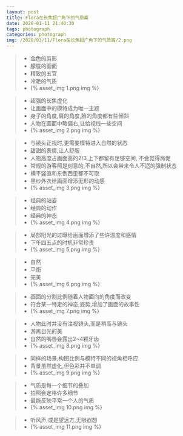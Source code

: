 ```yaml
---
layout: post
title: Flora在长焦超广角下的气质篇
date: 2020-01-11 21:40:30
tags: photograph
categories: photograph
img: /2020/03/11/Flora在长焦超广角下的气质篇/2.png
---
```


>- 金色的剪影
>- 朦胧的画面
>- 精致的五官
>- 冷艳的气质
>- {% asset_img 1.png img %}

>- 超强的长焦虚化
>- 让画面中的模特成为唯一主题
>- 身子的角度,肩的角度,脸的角度都有些倾斜
>- 人物在画面中略偏右,让给视线一些空间
>- {% asset_img 2.png img %}


>- 与镜头正视时,更需要模特进入自然的状态
>- 甜甜的表情,让人舒服
>- 人物高度占画面高的2/3,上下都留有足够空间, 不会觉得局促
>- 常规的游客照是刻意的,不自然,所以会带来令人不适的强制状态
>- 横平竖直和东倒西歪都不可取
>- 黑纱外衣给画面增添无形的动感
>- {% asset_img 3.png img %}

>- 经典的站姿
>- 经典的动作
>- 经典的神态
>- {% asset_img 4.png img %}


>- 局部阳光的过曝给画面增添了些许温度和感情
>- 下午四五点的时机非常珍贵
>- {% asset_img 5.png img %}


>- 自然
>- 平衡
>- 完美
>- {% asset_img 6.png img %}

>- 画面的分割比例随着人物面向的角度而改变
>- 符合某一特定的神态,姿势,增加了画面的故事性
>- {% asset_img 7.png img %}

>- 人物此时并没有注视镜头,而是稍高与镜头
>- 游离目光的美
>- 自然的嘴唇会露出2~4颗牙齿
>- {% asset_img 8.png img %}

>- 同样的场景,构图比例与模特不同的视角相呼应
>- 背景虽然虚化,但色彩并不单调
>- {% asset_img 9.png img %}

>- 气质是每一个细节的叠加
>- 拍照会定格许多细节
>- 最能反映平常一个人的气质
>- {% asset_img 10.png img %}


>- 听风声,或是望远方,无限遐想
>- {% asset_img 11.png img %}


